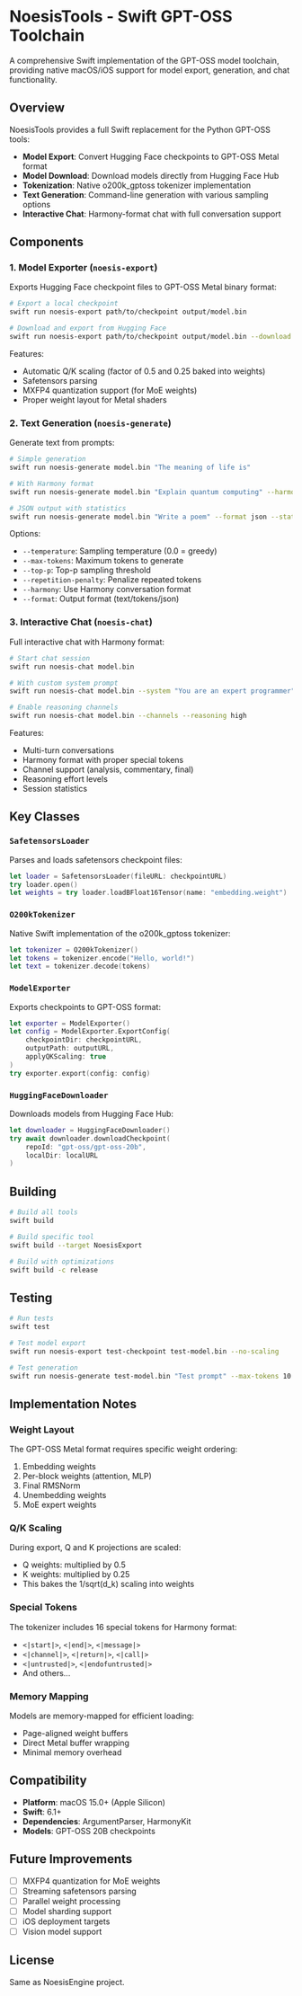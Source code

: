 # NoesisTools - Swift GPT-OSS Toolchain

A comprehensive Swift implementation of the GPT-OSS model toolchain, providing native macOS/iOS support for model export, generation, and chat functionality.

## Overview

NoesisTools provides a full Swift replacement for the Python GPT-OSS tools:

- **Model Export**: Convert Hugging Face checkpoints to GPT-OSS Metal format
- **Model Download**: Download models directly from Hugging Face Hub
- **Tokenization**: Native o200k_gptoss tokenizer implementation
- **Text Generation**: Command-line generation with various sampling options
- **Interactive Chat**: Harmony-format chat with full conversation support

## Components

### 1. Model Exporter (`noesis-export`)

Exports Hugging Face checkpoint files to GPT-OSS Metal binary format:

```bash
# Export a local checkpoint
swift run noesis-export path/to/checkpoint output/model.bin

# Download and export from Hugging Face
swift run noesis-export path/to/checkpoint output/model.bin --download --repo gpt-oss/gpt-oss-20b
```

Features:
- Automatic Q/K scaling (factor of 0.5 and 0.25 baked into weights)
- Safetensors parsing
- MXFP4 quantization support (for MoE weights)
- Proper weight layout for Metal shaders

### 2. Text Generation (`noesis-generate`)

Generate text from prompts:

```bash
# Simple generation
swift run noesis-generate model.bin "The meaning of life is"

# With Harmony format
swift run noesis-generate model.bin "Explain quantum computing" --harmony --system "You are a helpful assistant"

# JSON output with statistics
swift run noesis-generate model.bin "Write a poem" --format json --stats
```

Options:
- `--temperature`: Sampling temperature (0.0 = greedy)
- `--max-tokens`: Maximum tokens to generate
- `--top-p`: Top-p sampling threshold
- `--repetition-penalty`: Penalize repeated tokens
- `--harmony`: Use Harmony conversation format
- `--format`: Output format (text/tokens/json)

### 3. Interactive Chat (`noesis-chat`)

Full interactive chat with Harmony format:

```bash
# Start chat session
swift run noesis-chat model.bin

# With custom system prompt
swift run noesis-chat model.bin --system "You are an expert programmer"

# Enable reasoning channels
swift run noesis-chat model.bin --channels --reasoning high
```

Features:
- Multi-turn conversations
- Harmony format with proper special tokens
- Channel support (analysis, commentary, final)
- Reasoning effort levels
- Session statistics

## Key Classes

### `SafetensorsLoader`
Parses and loads safetensors checkpoint files:
```swift
let loader = SafetensorsLoader(fileURL: checkpointURL)
try loader.open()
let weights = try loader.loadBFloat16Tensor(name: "embedding.weight")
```

### `O200kTokenizer`
Native Swift implementation of the o200k_gptoss tokenizer:
```swift
let tokenizer = O200kTokenizer()
let tokens = tokenizer.encode("Hello, world!")
let text = tokenizer.decode(tokens)
```

### `ModelExporter`
Exports checkpoints to GPT-OSS format:
```swift
let exporter = ModelExporter()
let config = ModelExporter.ExportConfig(
    checkpointDir: checkpointURL,
    outputPath: outputURL,
    applyQKScaling: true
)
try exporter.export(config: config)
```

### `HuggingFaceDownloader`
Downloads models from Hugging Face Hub:
```swift
let downloader = HuggingFaceDownloader()
try await downloader.downloadCheckpoint(
    repoId: "gpt-oss/gpt-oss-20b",
    localDir: localURL
)
```

## Building

```bash
# Build all tools
swift build

# Build specific tool
swift build --target NoesisExport

# Build with optimizations
swift build -c release
```

## Testing

```bash
# Run tests
swift test

# Test model export
swift run noesis-export test-checkpoint test-model.bin --no-scaling

# Test generation
swift run noesis-generate test-model.bin "Test prompt" --max-tokens 10
```

## Implementation Notes

### Weight Layout
The GPT-OSS Metal format requires specific weight ordering:
1. Embedding weights
2. Per-block weights (attention, MLP)
3. Final RMSNorm
4. Unembedding weights
5. MoE expert weights

### Q/K Scaling
During export, Q and K projections are scaled:
- Q weights: multiplied by 0.5
- K weights: multiplied by 0.25
- This bakes the 1/sqrt(d_k) scaling into weights

### Special Tokens
The tokenizer includes 16 special tokens for Harmony format:
- `<|start|>`, `<|end|>`, `<|message|>`
- `<|channel|>`, `<|return|>`, `<|call|>`
- `<|untrusted|>`, `<|endofuntrusted|>`
- And others...

### Memory Mapping
Models are memory-mapped for efficient loading:
- Page-aligned weight buffers
- Direct Metal buffer wrapping
- Minimal memory overhead

## Compatibility

- **Platform**: macOS 15.0+ (Apple Silicon)
- **Swift**: 6.1+
- **Dependencies**: ArgumentParser, HarmonyKit
- **Models**: GPT-OSS 20B checkpoints

## Future Improvements

- [ ] MXFP4 quantization for MoE weights
- [ ] Streaming safetensors parsing
- [ ] Parallel weight processing
- [ ] Model sharding support
- [ ] iOS deployment targets
- [ ] Vision model support

## License

Same as NoesisEngine project.